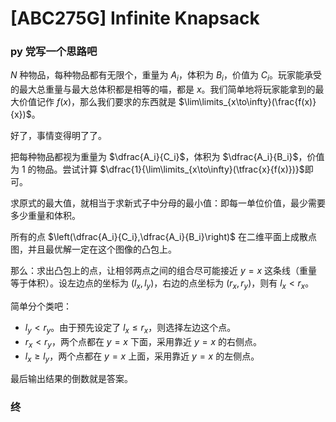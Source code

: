 # [ABC275G] Infinite Knapsack
### py 党写一个思路吧

$N$ 种物品，每种物品都有无限个，重量为 $A_i$，体积为 $B_i$，价值为 $C_i$。玩家能承受的最大总重量与最大总体积都是相等的喵，都是 $x$。我们简单地将玩家能拿到的最大价值记作 $f(x)$，那么我们要求的东西就是 $\lim\limits_{x\to\infty}(\frac{f(x)}{x})$。

好了，事情变得明了了。

把每种物品都视为重量为 $\dfrac{A_i}{C_i}$，体积为 $\dfrac{A_i}{B_i}$，价值为 $1$ 的物品。尝试计算 $\dfrac{1}{\lim\limits_{x\to\infty}(\tfrac{x}{f(x)})}$即可。

求原式的最大值，就相当于求新式子中分母的最小值：即每一单位价值，最少需要多少重量和体积。

所有的点 $\left(\dfrac{A_i}{C_i},\dfrac{A_i}{B_i}\right)$ 在二维平面上成散点图，并且最优解一定在这个图像的凸包上。

那么：求出凸包上的点，让相邻两点之间的组合尽可能接近 $y=x$ 这条线（重量等于体积）。设左边点的坐标为 $(l_x,l_y)$，右边的点坐标为 $(r_x,r_y)$，则有 $l_x<r_x$。

简单分个类吧：

- $l_y<r_y$。由于预先设定了 $l_x\leq r_x$，则选择左边这个点。
- $r_x<r_y$，两个点都在 $y=x$ 下面，采用靠近 $y=x$ 的右侧点。
- $l_x\geq l_y$，两个点都在 $y=x$ 上面，采用靠近 $y=x$ 的左侧点。

最后输出结果的倒数就是答案。

### 终